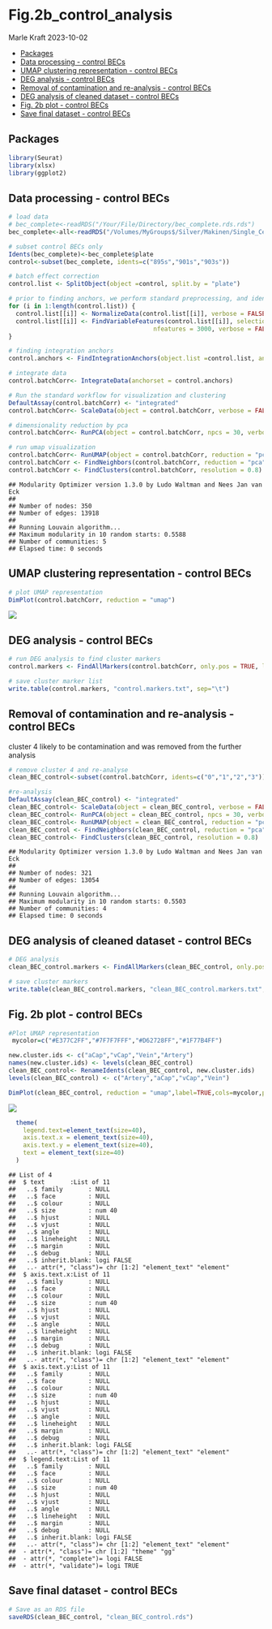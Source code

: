 Fig.2b_control_analysis
================
Marle Kraft
2023-10-02

- <a href="#packages" id="toc-packages">Packages</a>
- <a href="#data-processing---control-becs"
  id="toc-data-processing---control-becs">Data processing - control
  BECs</a>
- <a href="#umap-clustering-representation---control-becs"
  id="toc-umap-clustering-representation---control-becs">UMAP clustering
  representation - control BECs</a>
- <a href="#deg-analysis---control-becs"
  id="toc-deg-analysis---control-becs">DEG analysis - control BECs</a>
- <a href="#removal-of-contamination-and-re-analysis---control-becs"
  id="toc-removal-of-contamination-and-re-analysis---control-becs">Removal
  of contamination and re-analysis - control BECs</a>
- <a href="#deg-analysis-of-cleaned-dataset---control-becs"
  id="toc-deg-analysis-of-cleaned-dataset---control-becs">DEG analysis of
  cleaned dataset - control BECs</a>
- <a href="#fig-2b-plot---control-becs"
  id="toc-fig-2b-plot---control-becs">Fig. 2b plot - control BECs</a>
- <a href="#save-final-dataset---control-becs"
  id="toc-save-final-dataset---control-becs">Save final dataset - control
  BECs</a>

## Packages

``` r
library(Seurat)
library(xlsx)
library(ggplot2)
```

## Data processing - control BECs

``` r
# load data
# bec_complete<-readRDS("/Your/File/Directory/bec_complete.rds.rds")
bec_complete<-all<-readRDS("/Volumes/MyGroups$/Silver/Makinen/Single_Cell_Seq/Project_Venous Malformations/BEC_mutant_mouse_WT_harmony.rds")

# subset control BECs only
Idents(bec_complete)<-bec_complete$plate
control<-subset(bec_complete, idents=c("895s","901s","903s"))

# batch effect correction
control.list <- SplitObject(object =control, split.by = "plate")

# prior to finding anchors, we perform standard preprocessing, and identify variable features individually for each.
for (i in 1:length(control.list)) {
  control.list[[i]] <- NormalizeData(control.list[[i]], verbose = FALSE,scale.factor = 1000000)
  control.list[[i]] <- FindVariableFeatures(control.list[[i]], selection.method = "vst",
                                        nfeatures = 3000, verbose = FALSE)
}

# finding integration anchors
control.anchors <- FindIntegrationAnchors(object.list =control.list, anchor.features = 3000)

# integrate data
control.batchCorr<- IntegrateData(anchorset = control.anchors)

# Run the standard workflow for visualization and clustering
DefaultAssay(control.batchCorr) <- "integrated"
control.batchCorr<- ScaleData(object = control.batchCorr, verbose = FALSE)

# dimensionality reduction by pca
control.batchCorr<- RunPCA(object = control.batchCorr, npcs = 30, verbose = FALSE)

# run umap visualization
control.batchCorr<- RunUMAP(object = control.batchCorr, reduction = "pca", dims = 1:10)
control.batchCorr <- FindNeighbors(control.batchCorr, reduction = "pca", dims = 1:10)
control.batchCorr <- FindClusters(control.batchCorr, resolution = 0.8)
```

    ## Modularity Optimizer version 1.3.0 by Ludo Waltman and Nees Jan van Eck
    ## 
    ## Number of nodes: 350
    ## Number of edges: 13918
    ## 
    ## Running Louvain algorithm...
    ## Maximum modularity in 10 random starts: 0.5588
    ## Number of communities: 5
    ## Elapsed time: 0 seconds

## UMAP clustering representation - control BECs

``` r
# plot UMAP representation
DimPlot(control.batchCorr, reduction = "umap")
```

![](Fig.2b_control_Analysis_files/figure-gfm/UMAP-1.png)<!-- -->

## DEG analysis - control BECs

``` r
# run DEG analysis to find cluster markers   
control.markers <- FindAllMarkers(control.batchCorr, only.pos = TRUE, logfc.threshold = 0.25, assay="RNA")

# save cluster marker list
write.table(control.markers, "control.markers.txt", sep="\t")
```

## Removal of contamination and re-analysis - control BECs

cluster 4 likely to be contamination and was removed from the further
analysis

``` r
# remove cluster 4 and re-analyse
clean_BEC_control<-subset(control.batchCorr, idents=c("0","1","2","3"))

#re-analysis
DefaultAssay(clean_BEC_control) <- "integrated"
clean_BEC_control<- ScaleData(object = clean_BEC_control, verbose = FALSE)
clean_BEC_control<- RunPCA(object = clean_BEC_control, npcs = 30, verbose = FALSE)
clean_BEC_control<- RunUMAP(object = clean_BEC_control, reduction = "pca", dims = 1:10)
clean_BEC_control <- FindNeighbors(clean_BEC_control, reduction = "pca", dims = 1:10)
clean_BEC_control<- FindClusters(clean_BEC_control, resolution = 0.8)
```

    ## Modularity Optimizer version 1.3.0 by Ludo Waltman and Nees Jan van Eck
    ## 
    ## Number of nodes: 321
    ## Number of edges: 13054
    ## 
    ## Running Louvain algorithm...
    ## Maximum modularity in 10 random starts: 0.5503
    ## Number of communities: 4
    ## Elapsed time: 0 seconds

## DEG analysis of cleaned dataset - control BECs

``` r
# DEG analysis
clean_BEC_control.markers <- FindAllMarkers(clean_BEC_control, only.pos = TRUE, logfc.threshold = 0.25, assay="RNA")

# save cluster markers
write.table(clean_BEC_control.markers, "clean_BEC_control.markers.txt", sep="\t")
```

## Fig. 2b plot - control BECs

``` r
#Plot UMAP representation
 mycolor=c("#E377C2FF","#7F7F7FFF","#D62728FF","#1F77B4FF")

new.cluster.ids <- c("aCap","vCap","Vein","Artery")
names(new.cluster.ids) <- levels(clean_BEC_control)
clean_BEC_control<- RenameIdents(clean_BEC_control, new.cluster.ids)
levels(clean_BEC_control) <- c("Artery","aCap","vCap","Vein")

DimPlot(clean_BEC_control, reduction = "umap",label=TRUE,cols=mycolor,pt.size = 5, label.size = FALSE)
```

![](Fig.2b_control_Analysis_files/figure-gfm/Fig.2b-1.png)<!-- -->

``` r
  theme(
    legend.text=element_text(size=40),
    axis.text.x = element_text(size=40),
    axis.text.y = element_text(size=40),
    text = element_text(size=40)
  )
```

    ## List of 4
    ##  $ text       :List of 11
    ##   ..$ family       : NULL
    ##   ..$ face         : NULL
    ##   ..$ colour       : NULL
    ##   ..$ size         : num 40
    ##   ..$ hjust        : NULL
    ##   ..$ vjust        : NULL
    ##   ..$ angle        : NULL
    ##   ..$ lineheight   : NULL
    ##   ..$ margin       : NULL
    ##   ..$ debug        : NULL
    ##   ..$ inherit.blank: logi FALSE
    ##   ..- attr(*, "class")= chr [1:2] "element_text" "element"
    ##  $ axis.text.x:List of 11
    ##   ..$ family       : NULL
    ##   ..$ face         : NULL
    ##   ..$ colour       : NULL
    ##   ..$ size         : num 40
    ##   ..$ hjust        : NULL
    ##   ..$ vjust        : NULL
    ##   ..$ angle        : NULL
    ##   ..$ lineheight   : NULL
    ##   ..$ margin       : NULL
    ##   ..$ debug        : NULL
    ##   ..$ inherit.blank: logi FALSE
    ##   ..- attr(*, "class")= chr [1:2] "element_text" "element"
    ##  $ axis.text.y:List of 11
    ##   ..$ family       : NULL
    ##   ..$ face         : NULL
    ##   ..$ colour       : NULL
    ##   ..$ size         : num 40
    ##   ..$ hjust        : NULL
    ##   ..$ vjust        : NULL
    ##   ..$ angle        : NULL
    ##   ..$ lineheight   : NULL
    ##   ..$ margin       : NULL
    ##   ..$ debug        : NULL
    ##   ..$ inherit.blank: logi FALSE
    ##   ..- attr(*, "class")= chr [1:2] "element_text" "element"
    ##  $ legend.text:List of 11
    ##   ..$ family       : NULL
    ##   ..$ face         : NULL
    ##   ..$ colour       : NULL
    ##   ..$ size         : num 40
    ##   ..$ hjust        : NULL
    ##   ..$ vjust        : NULL
    ##   ..$ angle        : NULL
    ##   ..$ lineheight   : NULL
    ##   ..$ margin       : NULL
    ##   ..$ debug        : NULL
    ##   ..$ inherit.blank: logi FALSE
    ##   ..- attr(*, "class")= chr [1:2] "element_text" "element"
    ##  - attr(*, "class")= chr [1:2] "theme" "gg"
    ##  - attr(*, "complete")= logi FALSE
    ##  - attr(*, "validate")= logi TRUE

## Save final dataset - control BECs

``` r
# Save as an RDS file
saveRDS(clean_BEC_control, "clean_BEC_control.rds")
```
